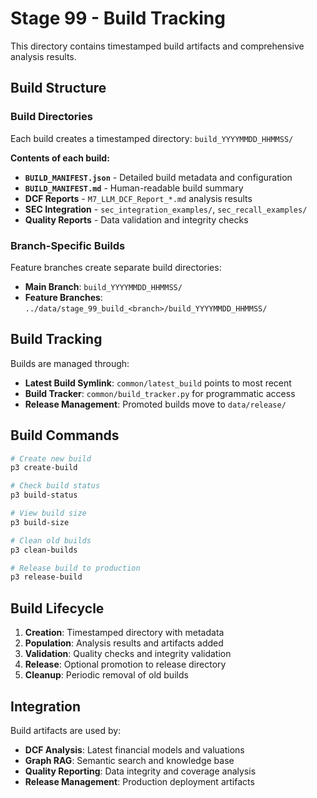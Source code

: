 # Stage 99 - Build Tracking

This directory contains timestamped build artifacts and comprehensive analysis results.

## Build Structure

### Build Directories
Each build creates a timestamped directory: `build_YYYYMMDD_HHMMSS/`

**Contents of each build:**
- **`BUILD_MANIFEST.json`** - Detailed build metadata and configuration
- **`BUILD_MANIFEST.md`** - Human-readable build summary
- **DCF Reports** - `M7_LLM_DCF_Report_*.md` analysis results
- **SEC Integration** - `sec_integration_examples/`, `sec_recall_examples/`
- **Quality Reports** - Data validation and integrity checks

### Branch-Specific Builds
Feature branches create separate build directories:
- **Main Branch**: `build_YYYYMMDD_HHMMSS/`  
- **Feature Branches**: `../data/stage_99_build_<branch>/build_YYYYMMDD_HHMMSS/`

## Build Tracking

Builds are managed through:
- **Latest Build Symlink**: `common/latest_build` points to most recent
- **Build Tracker**: `common/build_tracker.py` for programmatic access
- **Release Management**: Promoted builds move to `data/release/`

## Build Commands

```bash
# Create new build
p3 create-build

# Check build status
p3 build-status

# View build size
p3 build-size

# Clean old builds
p3 clean-builds

# Release build to production
p3 release-build
```

## Build Lifecycle

1. **Creation**: Timestamped directory with metadata
2. **Population**: Analysis results and artifacts added
3. **Validation**: Quality checks and integrity validation
4. **Release**: Optional promotion to release directory
5. **Cleanup**: Periodic removal of old builds

## Integration

Build artifacts are used by:
- **DCF Analysis**: Latest financial models and valuations
- **Graph RAG**: Semantic search and knowledge base
- **Quality Reporting**: Data integrity and coverage analysis
- **Release Management**: Production deployment artifacts